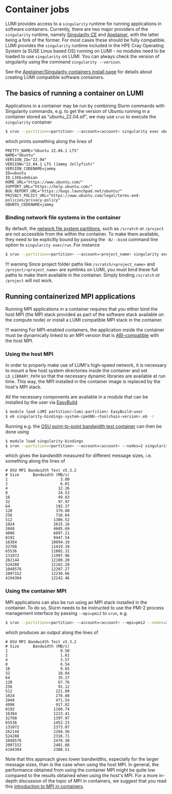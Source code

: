 [singularityce]: https://docs.sylabs.io/guides/latest/user-guide/
[apptainer]: http://apptainer.org/docs/user/main/index.html
[mpich-abi]: https://www.mpich.org/abi/
[permedcoe-mpi]: https://permedcoe.github.io/mpi-in-container
[easybuild-install]: ../../software/installing/easybuild.md
[containers-install]: ../../software/containers/singularity.md
[data-storage-options]: ../../runjobs/lumi_env/storing-data.md

# Container jobs

LUMI provides access to a `singularity` runtime for running applications in
software containers. Currently, there are two major providers of the
`singularity` runtime, namely [Singularity CE][singularityce] and
[Apptainer][apptainer], with the latter being a fork of the former. For most
cases these should be fully compatible. LUMI provides the `singularity` runtime
included in the HPE Cray Operating System (a SUSE Linux based OS) running on
LUMI - no modules need to be loaded to use `singularity` on LUMI. You can
always check the version of singularity using the command `singularity
--version`.

See the [Apptainer/Singularity containers install page][containers-install] for
details about creating LUMI compatible software containers.

## The basics of running a container on LUMI

Applications in a container may be run by combining Slurm commands with
Singularity commands, e.g. to get the version of Ubuntu running in a container
stored as "ubuntu_22.04.sif", we may use `srun` to execute the `singularity`
container

```bash
$ srun --partition=<partition> --account=<account> singularity exec ubuntu_21.04.sif cat /etc/os-release
```

which prints something along the lines of

```text
PRETTY_NAME="Ubuntu 22.04.1 LTS"
NAME="Ubuntu"
VERSION_ID="22.04"
VERSION="22.04.1 LTS (Jammy Jellyfish)"
VERSION_CODENAME=jammy
ID=ubuntu
ID_LIKE=debian
HOME_URL="https://www.ubuntu.com/"
SUPPORT_URL="https://help.ubuntu.com/"
BUG_REPORT_URL="https://bugs.launchpad.net/ubuntu/"
PRIVACY_POLICY_URL="https://www.ubuntu.com/legal/terms-and-policies/privacy-policy"
UBUNTU_CODENAME=jammy
```

### Binding network file systems in the container

By default, the [network file system partitions][data-storage-options], such as
`/scratch` or `/project` are not accessible from the within the container. To
make them available, they need to be explicitly bound by passing the
`-B/--bind` command line option to `singularity exec/run`. For instance

```bash
$ srun --partition=<partition> --account=<project_name> singularity exec -B /scratch/<project_name> ubuntu_21.04.sif ls /scratch/<account>
```

!!! warning
    Since project folder paths like `/scratch/<project_name>` and
    `/project/<project_name>` are symlinks on LUMI, you must bind these full
    paths to make them available in the container. Simply binding `/scratch` or
    `/project` will not work.

## Running containerized MPI applications

Running MPI applications in a container requires that you either bind the host
MPI (the MPI stack provided as part of the software stack available on the
compute node) or install a LUMI compatible MPI stack in the container.

!!! warning
    For MPI-enabled containers, the application inside the container must be
    dynamically linked to an MPI version that is [ABI-compatible][mpich-abi]
    with the host MPI.

### Using the host MPI

In order to properly make use of LUMI's high-speed network, it is necessary to
mount a few host system directories inside the container and set
`LD_LIBRARY_PATH` so that the necessary dynamic libraries are available at run
time. This way, the MPI installed in the container image is replaced by the
host's MPI stack.

All the necessary components are available in a module that can be installed
by the user via [EasyBuild][easybuild-install]

```bash
$ module load LUMI partition/<lumi-partition> EasyBuild-user
$ eb singularity-bindings-system-cpeGNU-<toolchain-version>.eb -r
```

Running e.g. the [OSU point-to-point bandwidth test
container](../../software/containers/singularity.md#building-lumi-mpi-compatible-containers)
can then be done using

```bash
$ module load singularity-bindings
$ srun --partition=<partition> --account=<account> --nodes=2 singularity run mpi_osu.sif
```

which gives the bandwidth measured for different message sizes, i.e. something
along the lines of

```text
# OSU MPI Bandwidth Test v5.3.2
# Size      Bandwidth (MB/s)
1                       3.00
2                       6.01
4                      12.26
8                      24.53
16                     49.83
32                     97.97
64                    192.37
128                   379.80
256                   716.64
512                  1386.52
1024                 2615.18
2048                 4605.69
4096                 6897.21
8192                 9447.54
16384               10694.19
32768               11419.39
65536               11802.31
131072              11997.96
262144              12100.20
524288              12162.28
1048576             12207.27
2097152             12230.66
4194304             12242.46
```

### Using the container MPI

MPI applications can also be run using an MPI stack installed in the container.
To do so, Slurm needs to be instructed to use the PMI-2 process management
interface by passing `--mpi=pmi2` to `srun`, e.g.

```bash
$ srun --partition=<partition> --account=<account> --mpi=pmi2 --nodes=2 singularity run mpi_osu.sif
```

which produces an output along the lines of

```text
# OSU MPI Bandwidth Test v5.3.2
# Size      Bandwidth (MB/s)
1                       0.50
2                       1.61
4                       3.57
8                       6.54
16                      9.65
32                     18.04
64                     35.27
128                    67.76
256                    91.12
512                   221.09
1024                  278.88
2048                  471.54
4096                  917.02
8192                 1160.74
16384                1223.41
32768                1397.97
65536                1452.23
131072               2373.07
262144               2104.56
524288               2316.71
1048576              2478.30
2097152              2481.68
4194304              2380.51
```

Note that this approach gives lower bandwidths, especially for the larger
message sizes, than is the case when using the host MPI. In general, the
performance obtained from using the container MPI might be quite low compared
to the results obtained when using the host's MPI. For a more in-depth
discussion of the topic of MPI in containers, we suggest that you read this
[introduction to MPI in containers][permedcoe-mpi].
